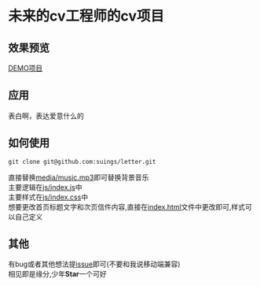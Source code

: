 # 未来的cv工程师的cv项目
## 效果预览
[DEMO项目](https://suings.github.io/letter/)

## 应用
表白啊，表达爱意什么的

## 如何使用
```
git clone git@github.com:suings/letter.git
```
直接替换[media/music.mp3](media/music.mp3)即可替换背景音乐    
主要逻辑在[js/index.js](js/index.js)中   
主要样式在[js/index.css](css/index.css)中   
想要更改首页标题文字和次页信件内容,直接在[index.html](index.html)文件中更改即可,样式可以自己定义  
## 其他
有bug或者其他想法提[issue](https://github.com/suings/letter/issues/new)即可(不要和我说移动端兼容)  
相见即是缘分,少年**Star**一个可好
